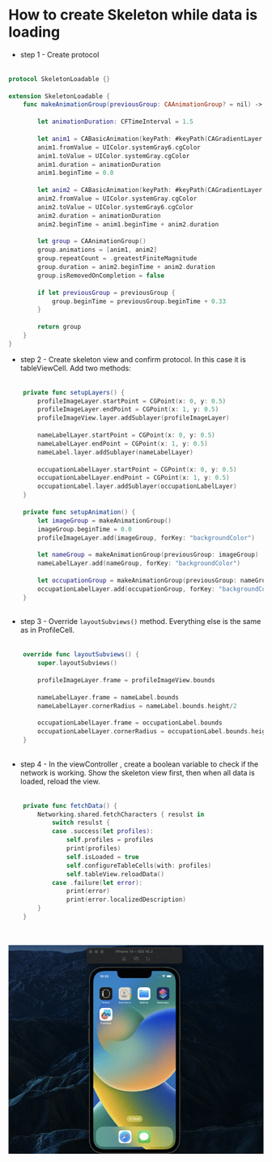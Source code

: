 # How to create Skeleton while data is loading

- step 1 - Create protocol

```swift

protocol SkeletonLoadable {}

extension SkeletonLoadable {
    func makeAnimationGroup(previousGroup: CAAnimationGroup? = nil) -> CAAnimationGroup {
        
        let animationDuration: CFTimeInterval = 1.5
        
        let anim1 = CABasicAnimation(keyPath: #keyPath(CAGradientLayer.backgroundColor))
        anim1.fromValue = UIColor.systemGray6.cgColor
        anim1.toValue = UIColor.systemGray.cgColor
        anim1.duration = animationDuration
        anim1.beginTime = 0.0
        
        let anim2 = CABasicAnimation(keyPath: #keyPath(CAGradientLayer.backgroundColor))
        anim2.fromValue = UIColor.systemGray.cgColor
        anim2.toValue = UIColor.systemGray6.cgColor
        anim2.duration = animationDuration
        anim2.beginTime = anim1.beginTime + anim2.duration
        
        let group = CAAnimationGroup()
        group.animations = [anim1, anim2]
        group.repeatCount = .greatestFiniteMagnitude
        group.duration = anim2.beginTime + anim2.duration
        group.isRemovedOnCompletion = false
        
        if let previousGroup = previousGroup {
            group.beginTime = previousGroup.beginTime + 0.33
        }
        
        return group
    }
}

```
- step 2 - Create skeleton view and confirm protocol. In this case it is tableViewCell. Add two methods:

```swift

    private func setupLayers() {
        profileImageLayer.startPoint = CGPoint(x: 0, y: 0.5)
        profileImageLayer.endPoint = CGPoint(x: 1, y: 0.5)
        profileImageView.layer.addSublayer(profileImageLayer)
        
        nameLabelLayer.startPoint = CGPoint(x: 0, y: 0.5)
        nameLabelLayer.endPoint = CGPoint(x: 1, y: 0.5)
        nameLabel.layer.addSublayer(nameLabelLayer)
        
        occupationLabelLayer.startPoint = CGPoint(x: 0, y: 0.5)
        occupationLabelLayer.endPoint = CGPoint(x: 1, y: 0.5)
        occupationLabel.layer.addSublayer(occupationLabelLayer)
    }
    
    private func setupAnimation() {
        let imageGroup = makeAnimationGroup()
        imageGroup.beginTime = 0.0
        profileImageLayer.add(imageGroup, forKey: "backgroundColor")
        
        let nameGroup = makeAnimationGroup(previousGroup: imageGroup)
        nameLabelLayer.add(nameGroup, forKey: "backgroundColor")
        
        let occupationGroup = makeAnimationGroup(previousGroup: nameGroup)
        occupationLabelLayer.add(occupationGroup, forKey: "backgroundColor")
    }
    
```

- step 3 - Override `layoutSubviews()` method. Everything else is the same as in ProfileCell.

```swift

    override func layoutSubviews() {
        super.layoutSubviews()
        
        profileImageLayer.frame = profileImageView.bounds
        
        nameLabelLayer.frame = nameLabel.bounds
        nameLabelLayer.cornerRadius = nameLabel.bounds.height/2
        
        occupationLabelLayer.frame = occupationLabel.bounds
        occupationLabelLayer.cornerRadius = occupationLabel.bounds.height/2
    }
    
```

- step 4 - In the viewController , create a boolean variable to check if the network is working. Show the skeleton view first, then when all data is loaded, reload the view.

```swift

    private func fetchData() {
        Networking.shared.fetchCharacters { resulst in
            switch resulst {
            case .success(let profiles):
                self.profiles = profiles
                print(profiles)
                self.isLoaded = true
                self.configureTableCells(with: profiles)
                self.tableView.reloadData()
            case .failure(let error):
                print(error)
                print(error.localizedDescription)
        }
    }
        
       
```

<img src='https://github.com/MityaKimchanskii/Spotify_API/blob/main/Skeleton/1.gif' title='Video Walkthrough' width='' alt='Video Walkthrough' />





